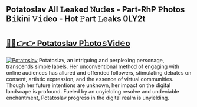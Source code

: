 ## Potatoslav All 𝙻eaked 𝙽u𝚍es - Part-RhP 𝙿hotos B𝚒kini 𝚅𝚒deo - Hot 𝙿art 𝙻eaks 0LY2t

# <h2><a href="http://ld6ppx.urlbe.top/?page=Potatoslav">🔗🔗👉👉 Potatoslav P𝚑oto𝚜Vid𝚎o</a></h2>

[![Potatoslav](https://i.imgur.com/eBuTRDB.gif)](http://ld6ppx.urlbe.top/?page=Potatoslav)
Potatoslav, an intriguing and perplexing personage, transcends simple labels. Her unconventional method of engaging with online audiences has allured and offended followers, stimulating debates on consent, artistic expression, and the essence of virtual communities. Though her future intentions are unknown, her impact on the digital landscape is profound. Fueled by an unyielding resolve and undeniable enchantment, Potatoslav progress in the digital realm is unyielding.
